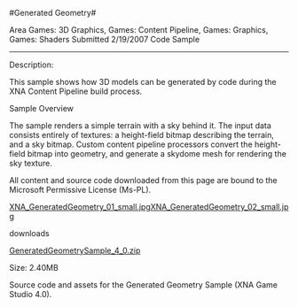 #Generated Geometry#

Area
Games: 3D Graphics, Games: Content Pipeline, Games: Graphics, Games: Shaders
Submitted
2/19/2007
Code Sample

---

Description:

This sample shows how 3D models can be generated by code during the XNA Content Pipeline build process.


Sample Overview

The sample renders a simple terrain with a sky behind it. The input data consists entirely of textures: a height-field bitmap describing the terrain, and a sky bitmap. Custom content pipeline processors convert the height-field bitmap into geometry, and generate a skydome mesh for rendering the sky texture.


All content and source code downloaded from this page are bound to the Microsoft Permissive License (Ms-PL).

[XNA_GeneratedGeometry_01_small.jpg](https://github.com/DDReaper/XNAGameStudio/blob/master/Samples/XNA_GeneratedGeometry_01_small.jpg?raw=true)[XNA_GeneratedGeometry_02_small.jpg](https://github.com/DDReaper/XNAGameStudio/blob/master/Samples/XNA_GeneratedGeometry_02_small.jpg?raw=true)

downloads

[GeneratedGeometrySample_4_0.zip](https://github.com/DDReaper/XNAGameStudio/blob/master/Documents/GeneratedGeometrySample_4_0.zip?raw=true)

Size: 2.40MB

Source code and assets for the Generated Geometry Sample (XNA Game Studio 4.0). 
